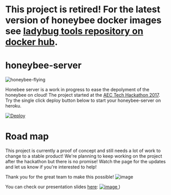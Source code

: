 # This project is retired! For the latest version of honeybee docker images see [ladybug tools repository on docker hub](https://hub.docker.com/u/ladybugtools).

# honeybee-server
![honeybee-flying](https://user-images.githubusercontent.com/2915573/31865453-2591200a-b73d-11e7-9711-94a66604b6b9.gif)


Honebee server is a work in progress to ease the depolyment of the honeybee on cloud! The project started at the [AEC Tech Hackathon 2017](http://core.thorntontomasetti.com/aec-tech-symposium-and-hackathon-2017/aec-tech-symposium-and-hackathon-2017-hackathon-info/). Try the single click deploy button below to start your honeybee-server on heroku.

[![Deploy](https://www.herokucdn.com/deploy/button.svg)](https://heroku.com/deploy?template=https://github.com/ladybug-tools/honeybee-server)


# Road map
This project is currently a proof of concept and still needs a lot of work to change to a stable product! We're planning to keep working on the project after the hackathon but there is no promise! Watch the page for the updates and let us know if you're interested to help!

Thank you for the great team to make this possible!
![image](https://user-images.githubusercontent.com/2915573/31865331-7ae89882-b73b-11e7-9ee5-3e71b142b1df.png)


You can check our presentation slides [here](https://docs.google.com/presentation/d/1YlwquhsBBgxfumkY-J7UKnoCuar_B2suB9dp5pNW33M/edit?usp=sharing):
[![image](https://user-images.githubusercontent.com/2915573/31865438-f49fee68-b73c-11e7-80ca-bf4534caa8e0.png)
](https://docs.google.com/presentation/d/1YlwquhsBBgxfumkY-J7UKnoCuar_B2suB9dp5pNW33M/edit?usp=sharing)
)
